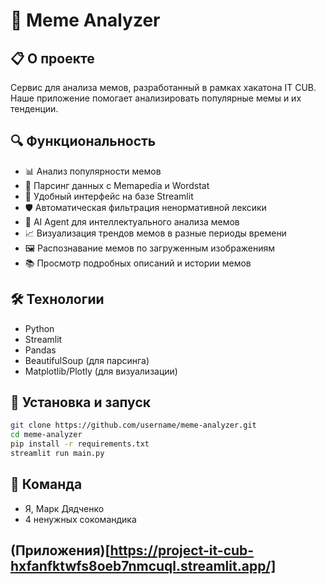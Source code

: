 # 🚀 Meme Analyzer 

## 📋 О проекте
Сервис для анализа мемов, разработанный в рамках хакатона IT CUB. Наше приложение помогает анализировать популярные мемы и их тенденции.

## 🔍 Функциональность
- 📊 Анализ популярности мемов
- 🔄 Парсинг данных с Memapedia и Wordstat
- 📱 Удобный интерфейс на базе Streamlit
- 🛡️ Автоматическая фильтрация ненормативной лексики
- 🤖 AI Agent для интеллектуального анализа мемов
- 📈 Визуализация трендов мемов в разные периоды времени
- 🖼️ Распознавание мемов по загруженным изображениям
- 📚 Просмотр подробных описаний и истории мемов
 

## 🛠️ Технологии
- Python
- Streamlit
- Pandas
- BeautifulSoup (для парсинга)
- Matplotlib/Plotly (для визуализации)

## 🚀 Установка и запуск
```bash
git clone https://github.com/username/meme-analyzer.git
cd meme-analyzer
pip install -r requirements.txt
streamlit run main.py
```

## 👥 Команда
- Я, Марк Дядченко
- 4 ненужных сокомандика


## (Приложения)[https://project-it-cub-hxfanfktwfs8oeb7nmcuql.streamlit.app/]
